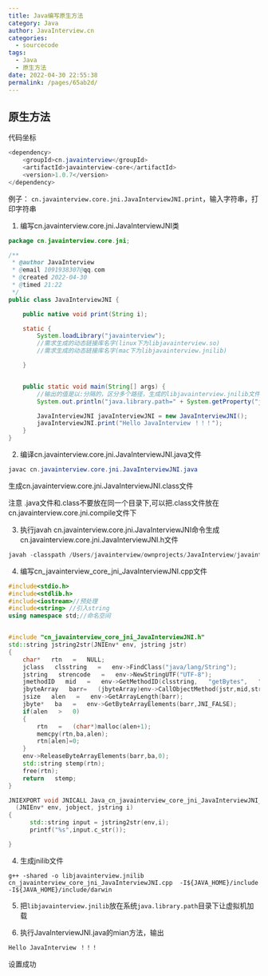 ```yaml
---
title: Java编写原生方法
category: Java
author: JavaInterview.cn
categories: 
  - sourcecode
tags: 
  - Java
  - 原生方法
date: 2022-04-30 22:55:38
permalink: /pages/65ab2d/
---
```


## 原生方法
代码坐标

```java
<dependency>
    <groupId>cn.javainterview</groupId>
    <artifactId>javainterview-core</artifactId>
    <version>1.0.7</version>
</dependency>
```

例子： `cn.javainterview.core.jni.JavaInterviewJNI.print`，输入字符串，打印字符串

1. 编写cn.javainterview.core.jni.JavaInterviewJNI类
```java
package cn.javainterview.core.jni;

/**
 * @author JavaInterview
 * @email 1091938307@qq.com
 * @created 2022-04-30
 * @timed 21:22
 */
public class JavaInterviewJNI {

    public native void print(String i);

    static {
        System.loadLibrary("javainterview");
        //需求生成的动态链接库名字(linux下为libjavainterview.so)
        //需求生成的动态链接库名字(mac下为libjavainterview.jnilib)

    }


    public static void main(String[] args) {
        //输出的值是以:分隔的，区分多个路径，生成的libjavainterview.jnilib文件放在任意一个路径下就行
        System.out.println("java.library.path=" + System.getProperty("java.library.path")); 

        JavaInterviewJNI javaInterviewJNI = new JavaInterviewJNI();
        javaInterviewJNI.print("Hello JavaInterview ！！！");
    }
}

```
2. 编译cn.javainterview.core.jni.JavaInterviewJNI.java文件
```java
javac cn.javainterview.core.jni.JavaInterviewJNI.java
```
生成cn.javainterview.core.jni.JavaInterviewJNI.class文件

注意
.java文件和.class不要放在同一个目录下,可以把.class文件放在cn.javainterview.core.jni.compile文件下

3. 执行javah cn.javainterview.core.jni.JavaInterviewJNI命令生成cn.javainterview.core.jni.JavaInterviewJNI.h文件
```java
javah -classpath /Users/javainterview/ownprojects/JavaInterview/javainterview-core/src/main/java cn.javainterview.core.jni.JavaInterviewJNI

```

4. 编写cn_javainterview_core_jni_JavaInterviewJNI.cpp文件
```c++
#include<stdio.h>
#include<stdlib.h>
#include<iostream>//预处理
#include<string> //引入string
using namespace std;//命名空间


#include "cn_javainterview_core_jni_JavaInterviewJNI.h"
std::string jstring2str(JNIEnv* env, jstring jstr)
{
    char*   rtn   =   NULL;
    jclass   clsstring   =   env->FindClass("java/lang/String");
    jstring   strencode   =   env->NewStringUTF("UTF-8");
    jmethodID   mid   =   env->GetMethodID(clsstring,   "getBytes",   "(Ljava/lang/String;)[B");
    jbyteArray   barr=   (jbyteArray)env->CallObjectMethod(jstr,mid,strencode);
    jsize   alen   =   env->GetArrayLength(barr);
    jbyte*   ba   =   env->GetByteArrayElements(barr,JNI_FALSE);
    if(alen   >   0)
    {
        rtn   =   (char*)malloc(alen+1);
        memcpy(rtn,ba,alen);
        rtn[alen]=0;
    }
    env->ReleaseByteArrayElements(barr,ba,0);
    std::string stemp(rtn);
    free(rtn);
    return   stemp;
}

JNIEXPORT void JNICALL Java_cn_javainterview_core_jni_JavaInterviewJNI_print
  (JNIEnv* env, jobject, jstring i)
{
      std::string input = jstring2str(env,i);
      printf("%s",input.c_str());

}


```
4. 生成jnilib文件
```g++
g++ -shared -o libjavainterview.jnilib cn_javainterview_core_jni_JavaInterviewJNI.cpp  -I${JAVA_HOME}/include -I${JAVA_HOME}/include/darwin
```

5. 把`libjavainterview.jnilib`放在系统`java.library.path`目录下让虚拟机加载

6. 执行JavaInterviewJNI.java的mian方法，输出
```java
Hello JavaInterview ！！！
```
设置成功


